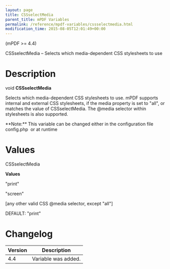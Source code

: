 ```yaml
---
layout: page
title: CSSselectMedia
parent_title: mPDF Variables
permalink: /reference/mpdf-variables/cssselectmedia.html
modification_time: 2015-08-05T12:01:49+00:00
---
```


(mPDF >= 4.4)

CSSselectMedia – Selects which media-dependent CSS stylesheets to use

# Description

void **CSSselectMedia**

Selects which media-dependent CSS stylesheets to use. mPDF supports internal and external CSS stylesheets, if the media property is set to "all", or matches the value of <span class="parameter">CSSselectMedia</span>. The <span class="parameter">@media</span> selector within stylesheets is also supported.

<div class="alert alert-info" role="alert">**Note:** This variable can be changed either in the configuration file <span class="filename">config.php</span>  or at runtime</div>

# Values

<span class="parameter">CSSselectMedia</span>  

**Values**

"print"

"screen"

[any other valid CSS @media selector, except "all"]

<span class="smallblock">DEFAULT</span>: "print"

# Changelog

<table class="table"> <thead>
<tr> <th>Version</th><th>Description</th> </tr>
</thead> <tbody>
<tr>
<td>4.4</td>
<td>Variable was added.</td>
</tr>
</tbody> </table>


